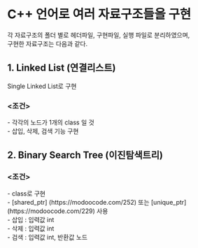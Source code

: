 <h1>C++ 언어로 여러 자료구조들을 구현</h1>

각 자료구조의 폴더 별로 헤더파일, 구현파일, 실행 파일로 분리하였으며,  
구현한 자료구조는 다음과 같다.

<h2>1. Linked List (연결리스트)</h2>
  Single Linked List로 구현
  <h3><조건></h3>
    - 각각의 노드가 1개의 class 일 것<br/>
    - 삽입, 삭제, 검색 기능 구현 
<h2>2. Binary Search Tree (이진탐색트리)</h2>
  <h3><조건></h3>
    - class로 구현<br/>
    - [shared_ptr] (https://modoocode.com/252) 또는 [unique_ptr] (https://modoocode.com/229) 사용<br/>
    - 삽입 : 입력값 int<br/>
    - 삭제 : 입력값 int<br/>
    - 검색 : 입력값 int, 반환값 노드<br/>
